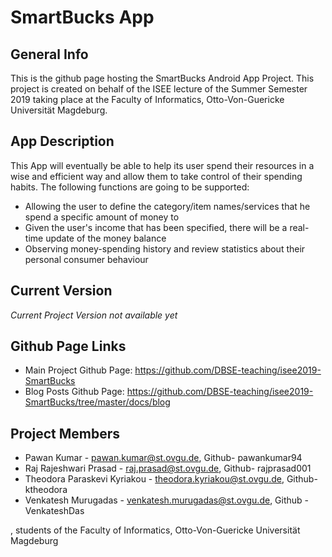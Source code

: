  # SmartBucks App
 
 ## General Info
 
This is the github page hosting the SmartBucks Android App Project. This project is created on behalf of the ISEE lecture of the Summer Semester 2019 taking place at the Faculty of Informatics, Otto-Von-Guericke Universität Magdeburg.

## App Description

This App will eventually be able to help its user spend their resources in a wise and efficient way and allow them to take control of their spending habits. The following functions are going to be supported:
* Allowing the user to define the category/item names/services that he spend a specific amount of money to
* Given the user's income that has been specified, there will be a real-time update of the money balance
* Observing money-spending history and review statistics about their personal consumer behaviour

## Current Version

*Current Project Version not available yet*

## Github Page Links

* Main Project Github Page: https://github.com/DBSE-teaching/isee2019-SmartBucks
* Blog Posts Github Page: https://github.com/DBSE-teaching/isee2019-SmartBucks/tree/master/docs/blog

## Project Members

* Pawan Kumar - pawan.kumar@st.ovgu.de, Github- pawankumar94
* Raj Rajeshwari Prasad - raj.prasad@st.ovgu.de, Github- rajprasad001
* Theodora Paraskevi Kyriakou - theodora.kyriakou@st.ovgu.de, Github- ktheodora
* Venkatesh Murugadas - venkatesh.murugadas@st.ovgu.de, Github - VenkateshDas

, students of the Faculty of Informatics, Otto-Von-Guericke Universität Magdeburg
